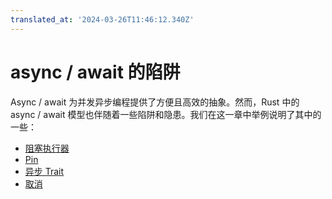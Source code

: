 ```yaml
---
translated_at: '2024-03-26T11:46:12.340Z'
---
```


# async / await 的陷阱

Async / await 为并发异步编程提供了方便且高效的抽象。然而，Rust 中的 async / await 模型也伴随着一些陷阱和隐患。我们在这一章中举例说明了其中的一些：

- [阻塞执行器](pitfalls/blocking-executor.md)
- [Pin](pitfalls/pin.md)
- [异步 Trait](pitfalls/async-traits.md)
- [取消](pitfalls/cancellation.md)
